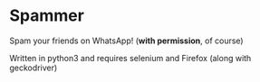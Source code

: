 # Spammer
Spam your friends on WhatsApp! (**with permission**, of course)

Written in python3 and requires selenium and Firefox (along with geckodriver)


